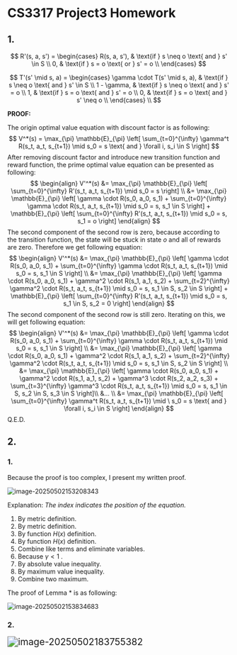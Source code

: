# CS3317 Project3 Homework

## 1.

$$
R'(s, a, s') = 
\begin{cases}
R(s, a, s'), & \text{if } s \neq o \text{ and }  s' \in S \\
0, & \text{if } s = o \text{ or }  s' = o \\
\end{cases}
$$

$$
T'(s' \mid s, a) = 
\begin{cases}
\gamma \cdot T(s' \mid s, a), & \text{if } s \neq o \text{ and } s' \in S \\
1 - \gamma, & \text{if } s \neq o \text{ and } s' = o \\
1, & \text{if } s = o \text{ and } s' = o \\
0, & \text{if } s = o \text{ and } s' \neq o \\
\end{cases} \\
$$

**PROOF:**

The origin optimal value equation with discount factor is as following:
$$
V^*(s) = \max_{\pi} \mathbb{E}_{\pi} \left[ \sum_{t=0}^{\infty} \gamma^t R(s_t, a_t, s_{t+1}) \mid s_0 = s \text{ and } \forall i, s_i \in S \right]
$$
After removing discount factor and introduce new transition function and reward function, the prime optimal value equation can be presented as following:
$$
\begin{align}
V'^*(s) &= \max_{\pi} \mathbb{E}_{\pi} \left[ \sum_{t=0}^{\infty} R'(s_t, a_t, s_{t+1}) \mid s_0 = s \right] \\
&= \max_{\pi} \mathbb{E}_{\pi} \left[ \gamma \cdot R(s_0, a_0, s_1) + \sum_{t=0}^{\infty} \gamma \cdot R(s_t, a_t, s_{t+1}) \mid s_0 = s, s_1 \in S \right] + \mathbb{E}_{\pi} \left[ \sum_{t=0}^{\infty} R'(s_t, a_t, s_{t+1}) \mid s_0 = s, s_1 = o \right]
\end{align}
$$
The second component of the second row is zero, because according to the transition function, the state will be stuck in state $o$ and all of rewards are zero. Therefore we get following equation:
$$
\begin{align}
V'^*(s) &= \max_{\pi} \mathbb{E}_{\pi} \left[ \gamma \cdot R(s_0, a_0, s_1) + \sum_{t=0}^{\infty} \gamma \cdot R(s_t, a_t, s_{t+1}) \mid s_0 = s, s_1 \in S \right] \\
&= \max_{\pi} \mathbb{E}_{\pi} \left[ \gamma \cdot R(s_0, a_0, s_1) + \gamma^2 \cdot R(s_1, a_1, s_2) + \sum_{t=2}^{\infty} \gamma^2 \cdot R(s_t, a_t, s_{t+1}) \mid s_0 = s, s_1 \in S, s_2 \in S \right] + \mathbb{E}_{\pi} \left[ \sum_{t=0}^{\infty} R'(s_t, a_t, s_{t+1}) \mid s_0 = s, s_1 \in S, s_2 = 0 \right]
\end{align}
$$
The second component of the second row is still zero. Iterating on this, we will get following equation:
$$
\begin{align}
V'^*(s) &= \max_{\pi} \mathbb{E}_{\pi} \left[ \gamma \cdot R(s_0, a_0, s_1) + \sum_{t=0}^{\infty} \gamma \cdot R(s_t, a_t, s_{t+1}) \mid s_0 = s, s_1 \in S \right] \\
&= \max_{\pi} \mathbb{E}_{\pi} \left[ \gamma \cdot R(s_0, a_0, s_1) + \gamma^2 \cdot R(s_1, a_1, s_2) + \sum_{t=2}^{\infty} \gamma^2 \cdot R(s_t, a_t, s_{t+1}) \mid s_0 = s, s_1 \in S, s_2 \in S \right] \\
&= \max_{\pi} \mathbb{E}_{\pi} \left[ \gamma \cdot R(s_0, a_0, s_1) + \gamma^2 \cdot R(s_1, a_1, s_2) + \gamma^3 \cdot R(s_2, a_2, s_3) + \sum_{t=3}^{\infty} \gamma^3 \cdot R(s_t, a_t, s_{t+1}) \mid s_0 = s, s_1 \in S, s_2 \in S, s_3 \in S \right]\\
&... \\
&= \max_{\pi} \mathbb{E}_{\pi} \left[ \sum_{t=0}^{\infty} \gamma^t R(s_t, a_t, s_{t+1}) \mid \ s_0 = s \text{ and } \forall i, s_i \in S \right]
\end{align}
$$
Q.E.D.

## 2.

### 1.

Because the proof is too complex, I present my written proof.

![image-20250502153208343](/home/illusionary/图片/typora_used/image-20250502153208343.png)

Explanation: *The index indicates the position of the equation.*

1. By metric definition.
2. By metric definition.
3. By function $H(x)$ definition.
4. By function $H(x)$ definition.
5. Combine like terms and eliminate variables.
6. Because $\gamma < 1$ .
7. By absolute value inequality.
8. By maximum value inequality.
9. Combine two maximum.

The proof of Lemma $*$ is as following:

![image-20250502153834683](/home/illusionary/图片/typora_used/image-20250502153834683.png)

### 2.

<img src="/home/illusionary/图片/typora_used/image-20250502183755382.png" alt="image-20250502183755382" style="zoom:150%;" />